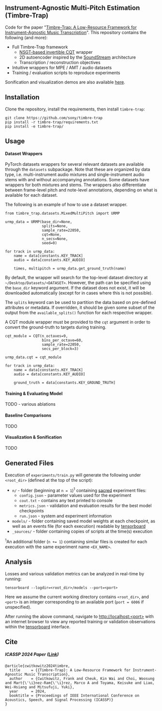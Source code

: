 ## Instrument-Agnostic Multi-Pitch Estimation (Timbre-Trap)
Code for the paper "[Timbre-Trap: A Low-Resource Framework for Instrument-Agnostic Music Transcription](https://arxiv.org/abs/2309.15717)".
This repository contains the following (and more):
- Full Timbre-Trap framework
  - [NSGT-based invertible CQT](https://github.com/archinetai/cqt-pytorch) wrapper
  - 2D autoencoder inspired by the [SoundStream](https://ieeexplore.ieee.org/abstract/document/9625818) architecture
  - Transcription / reconstruction objectives
- Intuitive wrappers for MPE / AMT / audio datasets
- Training / evaluation scripts to reproduce experiments

Sonification and visualization demos are also available [here](https://sony.github.io/timbre-trap/).

## Installation
Clone the repository, install the requirements, then install ```timbre-trap```:
```
git clone https://github.com/sony/timbre-trap
pip install -r timbre-trap/requirements.txt
pip install -e timbre-trap/
```

## Usage
#### Dataset Wrappers
PyTorch datasets wrappers for several relevant datasets are available through the ```datasets``` subpackage.
Note that these are organized by data type, i.e. multi-instrument audio mixtures and single-instrument audio stems with and without accompanying annotations.
Some datasets have wrappers for both mixtures and stems.
The wrappers also differentiate between frame-level pitch and note-level annotations, depending on what is available for each dataset.

The following is an example of how to use a dataset wrapper.
```
from timbre_trap.datasets.MixedMultiPitch import URMP

urmp_data = URMP(base_dir=None,
                 splits=None,
                 sample_rate=22050,
                 cqt=None,
                 n_secs=None,
                 seed=0)

for track in urmp_data:
    name = data[constants.KEY_TRACK]
    audio = data[constants.KEY_AUDIO]

    times, multipitch = urmp_data.get_ground_truth(name)
```

By default, the wrapper will search for the top-level dataset directory at ```~/Desktop/Datasets/<DATASET>```.
However, the path can be specified using the ```base_dir``` keyword argument.
If the dataset does not exist, it will be downloaded automatically (except for in cases where this is not possible).

The ```splits``` keyword can be used to partition the data based on pre-defined attributes or metadata.
If overridden, it should be given some subset of the output from the ```available_splits()``` function for each respective wrapper.

A CQT module wrapper must be provided to the ```cqt``` argument in order to convert the ground-truth to targets during training.
```
cqt_module = CQT(n_octaves=9,
                 bins_per_octave=60,
                 sample_rate=22050,
                 secs_per_block=3)

urmp_data.cqt = cqt_module

for track in urmp_data:
    name = data[constants.KEY_TRACK]
    audio = data[constants.KEY_AUDIO]

    ground_truth = data[constants.KEY_GROUND_TRUTH]
```

#### Training & Evaluating Model
TODO - various ablations

#### Baseline Comparisons
TODO

#### Visualization & Sonification
TODO

## Generated Files
Execution of ```experiments/train.py``` will generate the following under ```<root_dir>``` (defined at the top of the script):
- ```n/``` - folder (beginning at ```n = 1```)<sup>1</sup> containing [sacred](https://sacred.readthedocs.io/en/stable/quickstart.html) experiment files:
  - ```config.json``` - parameter values used for the experiment
  - ```cout.txt``` - contains any text printed to console
  - ```metrics.json``` - validation and evaluation results for the best model checkpoints
  - ```run.json``` - system and experiment information
- ```models/``` - folder containing saved model weights at each checkpoint, as well as an events file (for each execution) readable by [tensorboard](https://www.tensorflow.org/tensorboard)
- ```_sources/``` - folder containing copies of scripts at the time(s) execution

<sup>1</sup>An additional folder (```n += 1```) containing similar files is created for each execution with the same experiment name ```<EX_NAME>```.

## Analysis
Losses and various validation metrics can be analyzed in real-time by running:
```
tensorboard --logdir=<root_dir>/models --port=<port>
```
Here we assume the current working directory contains ```<root_dir>```, and ```<port>``` is an integer corresponding to an available port (```port = 6006``` if unspecified).

After running the above command, navigate to [http://localhost:&lt;port&gt;]() with an internet browser to view any reported training or validation observations within the [tensorboard](https://www.tensorflow.org/tensorboard) interface.

## Cite
##### ICASSP 2024 Paper ([Link](https://arxiv.org/abs/2309.15717))
```
@article{cwitkowitz2024timbre,
  title     = {{Timbre-Trap}: A Low-Resource Framework for Instrument-Agnostic Music Transcription},
  author    = {Cwitkowitz, Frank and Cheuk, Kin Wai and Choi, Woosung and Mart{\'\i}nez-Ram{\'\i}rez, Marco A and Toyama, Keisuke and Liao, Wei-Hsiang and Mitsufuji, Yuki},
  year      = 2024,
  booktitle = {Proceedings of IEEE International Conference on Acoustics, Speech, and Signal Processing (ICASSP)}
}
```
